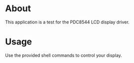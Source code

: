 # About
This application is a test for the PDC8544 LCD display driver.

# Usage
Use the provided shell commands to control your display.
